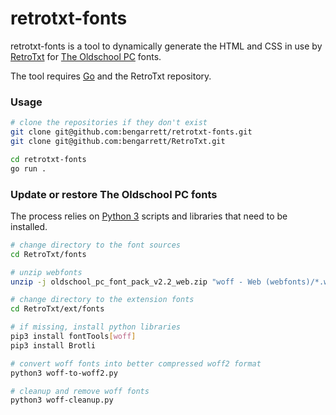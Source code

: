 # retrotxt-fonts

retrotxt-fonts is a tool to dynamically generate the HTML and CSS in use by [RetroTxt](https://github.com/bengarrett/RetroTxt) for [The Oldschool PC](https://int10h.org/oldschool-pc-fonts/) fonts.

The tool requires [Go](https://golang.org/) and the RetroTxt repository.

### Usage

```bash
# clone the repositories if they don't exist
git clone git@github.com:bengarrett/retrotxt-fonts.git
git clone git@github.com:bengarrett/RetroTxt.git

cd retrotxt-fonts
go run .
```

### Update or restore The Oldschool PC fonts

The process relies on [Python 3](https://www.python.org/) scripts and libraries that need to be installed.

```bash
# change directory to the font sources
cd RetroTxt/fonts

# unzip webfonts
unzip -j oldschool_pc_font_pack_v2.2_web.zip "woff - Web (webfonts)/*.woff" -d ../ext/fonts

# change directory to the extension fonts
cd RetroTxt/ext/fonts

# if missing, install python libraries
pip3 install fontTools[woff]
pip3 install Brotli

# convert woff fonts into better compressed woff2 format
python3 woff-to-woff2.py

# cleanup and remove woff fonts
python3 woff-cleanup.py
```